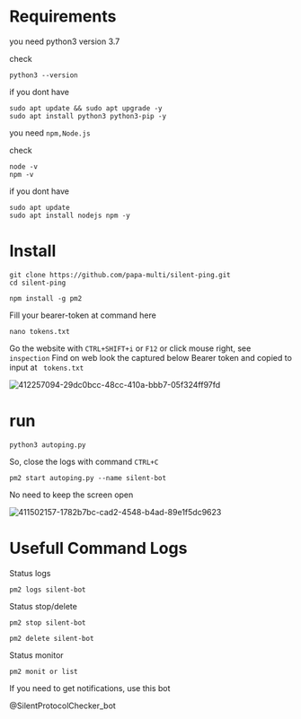 # Requirements
you need python3 version 3.7 

check 

```
python3 --version
```

if you dont have 

```
sudo apt update && sudo apt upgrade -y
sudo apt install python3 python3-pip -y
```

you need ```npm,Node.js```

check 

```
node -v
npm -v
```

if you dont have 

```
sudo apt update
sudo apt install nodejs npm -y
```

# Install

```
git clone https://github.com/papa-multi/silent-ping.git
cd silent-ping
```

```
npm install -g pm2
```

Fill your bearer-token at command here 

```
nano tokens.txt
```
   Go the website with ```CTRL+SHIFT+i``` or ```F12``` or click mouse right, see ```inspection```
  Find on web look the captured below Bearer token and copied to input at ``` tokens.txt```


![412257094-29dc0bcc-48cc-410a-bbb7-05f324ff97fd](https://github.com/user-attachments/assets/c12956c1-d2c8-4b50-aca4-2d602d83162f)

# run

```
python3 autoping.py
```


  So, close the logs with command ```CTRL+C```


 ```
pm2 start autoping.py --name silent-bot
```

No need to keep the screen open

![411502157-1782b7bc-cad2-4548-b4ad-89e1f5dc9623](https://github.com/user-attachments/assets/ecbc150d-0c24-4bd1-b521-8f04b75afc50)





# Usefull Command Logs

Status logs

```
pm2 logs silent-bot

```
Status stop/delete

```
pm2 stop silent-bot
```
```
pm2 delete silent-bot
```

Status monitor

```
pm2 monit or list
```



If you need to get notifications, use this bot

@SilentProtocolChecker_bot

